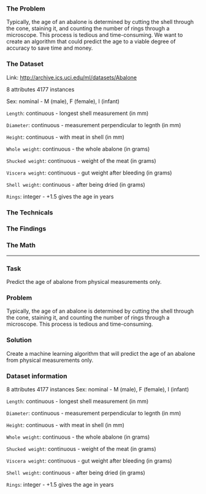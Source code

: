 ### The Problem ###

Typically, the age of an abalone is determined by cutting the shell through the cone, staining it, and counting the number of rings through a microscope. This process is tedious and time-consuming. We want to create an algorithm that could predict the age to a viable degree of accuracy to save time and money.

### The Dataset ###

Link: http://archive.ics.uci.edu/ml/datasets/Abalone

8 attributes
4177 instances

Sex: nominal - M (male), F (female), I (infant)

`Length`: continuous - longest shell measurement (in mm)

`Diameter`: continuous - measurement perpendicular to legnth (in mm)

`Height`: continuous - with meat in shell (in mm)

`Whole weight`: continuous - the whole abalone (in grams)

`Shucked weight`: continuous - weight of the meat (in grams)

`Viscera weight`: continuous - gut weight after bleeding (in grams)

`Shell weight`: continuous - after being dried (in grams)

`Rings`: integer - +1.5 gives the age in years

### The Technicals ###



### The Findings ###


### The Math ###

-------------------------------------

### Task ###
Predict the age of abalone from physical measurements only.

### Problem ###
Typically, the age of an abalone is determined by cutting the shell through the cone, staining it, and counting the number of rings through a microscope. This process is tedious and time-consuming.

### Solution ###
Create a machine learning algorithm that will predict the age of an abalone from physical measurements only.

### Dataset information ###
8 attributes
4177 instances
Sex: nominal - M (male), F (female), I (infant)

`Length`: continuous - longest shell measurement (in mm)

`Diameter`: continuous - measurement perpendicular to legnth (in mm)

`Height`: continuous - with meat in shell (in mm)

`Whole weight`: continuous - the whole abalone (in grams)

`Shucked weight`: continuous - weight of the meat (in grams)

`Viscera weight`: continuous - gut weight after bleeding (in grams)

`Shell weight`: continuous - after being dried (in grams)

`Rings`: integer - +1.5 gives the age in years

